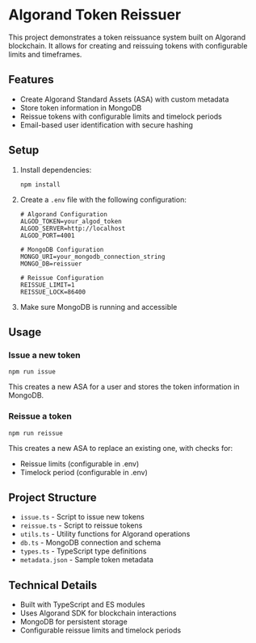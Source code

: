 # Algorand Token Reissuer

This project demonstrates a token reissuance system built on Algorand blockchain. It allows for creating and reissuing tokens with configurable limits and timeframes.

## Features

- Create Algorand Standard Assets (ASA) with custom metadata
- Store token information in MongoDB
- Reissue tokens with configurable limits and timelock periods
- Email-based user identification with secure hashing

## Setup

1. Install dependencies:
   ```
   npm install
   ```

2. Create a `.env` file with the following configuration:
   ```
   # Algorand Configuration
   ALGOD_TOKEN=your_algod_token
   ALGOD_SERVER=http://localhost
   ALGOD_PORT=4001

   # MongoDB Configuration
   MONGO_URI=your_mongodb_connection_string
   MONGO_DB=reissuer

   # Reissue Configuration
   REISSUE_LIMIT=1
   REISSUE_LOCK=86400
   ```

3. Make sure MongoDB is running and accessible

## Usage

### Issue a new token

```
npm run issue
```

This creates a new ASA for a user and stores the token information in MongoDB.

### Reissue a token

```
npm run reissue
```

This creates a new ASA to replace an existing one, with checks for:
- Reissue limits (configurable in .env)
- Timelock period (configurable in .env)

## Project Structure

- `issue.ts` - Script to issue new tokens
- `reissue.ts` - Script to reissue tokens
- `utils.ts` - Utility functions for Algorand operations
- `db.ts` - MongoDB connection and schema
- `types.ts` - TypeScript type definitions
- `metadata.json` - Sample token metadata

## Technical Details

- Built with TypeScript and ES modules
- Uses Algorand SDK for blockchain interactions
- MongoDB for persistent storage
- Configurable reissue limits and timelock periods 